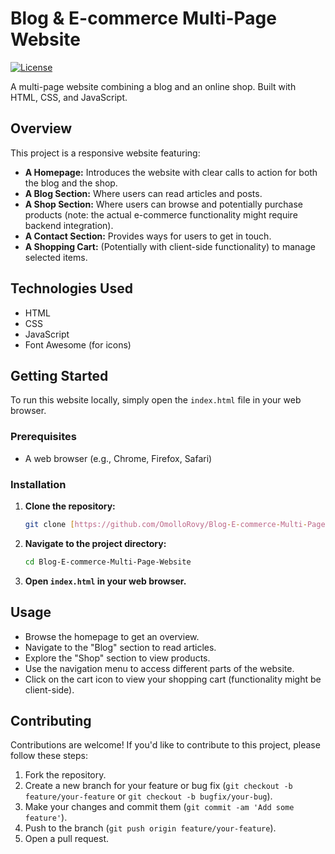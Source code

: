 # Blog & E-commerce Multi-Page Website

[![License](https://img.shields.io/badge/License-MIT-yellow.svg)](https://opensource.org/licenses/MIT)

A multi-page website combining a blog and an online shop. Built with HTML, CSS, and JavaScript.

## Overview

This project is a responsive website featuring:

* **A Homepage:** Introduces the website with clear calls to action for both the blog and the shop.
* **A Blog Section:** Where users can read articles and posts.
* **A Shop Section:** Where users can browse and potentially purchase products (note: the actual e-commerce functionality might require backend integration).
* **A Contact Section:** Provides ways for users to get in touch.
* **A Shopping Cart:** (Potentially with client-side functionality) to manage selected items.

## Technologies Used

* HTML
* CSS
* JavaScript
* Font Awesome (for icons)

## Getting Started

To run this website locally, simply open the `index.html` file in your web browser.

### Prerequisites

* A web browser (e.g., Chrome, Firefox, Safari)

### Installation

1.  **Clone the repository:**
    ```bash
    git clone [https://github.com/OmolloRovy/Blog-E-commerce-Multi-Page-Website.git](https://github.com/OmolloRovy/Blog-E-commerce-Multi-Page-Website.git)
    ```
2.  **Navigate to the project directory:**
    ```bash
    cd Blog-E-commerce-Multi-Page-Website
    ```
3.  **Open `index.html` in your web browser.**

## Usage

* Browse the homepage to get an overview.
* Navigate to the "Blog" section to read articles.
* Explore the "Shop" section to view products.
* Use the navigation menu to access different parts of the website.
* Click on the cart icon to view your shopping cart (functionality might be client-side).

## Contributing

Contributions are welcome! If you'd like to contribute to this project, please follow these steps:

1.  Fork the repository.
2.  Create a new branch for your feature or bug fix (`git checkout -b feature/your-feature` or `git checkout -b bugfix/your-bug`).
3.  Make your changes and commit them (`git commit -am 'Add some feature'`).
4.  Push to the branch (`git push origin feature/your-feature`).
5.  Open a pull request.

